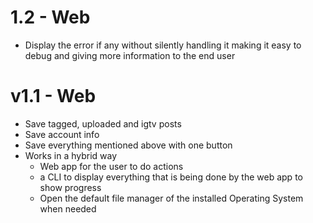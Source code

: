 # 1.2 - Web

- Display the error if any without silently handling it making it easy to debug and giving more information to the end user

# v1.1 - Web

- Save tagged, uploaded and igtv posts
- Save account info
- Save everything mentioned above with one button
- Works in a hybrid way
  - Web app for the user to do actions
  - a CLI to display everything that is being done by the web app to show progress
  - Open the default file manager of the installed Operating System when needed
